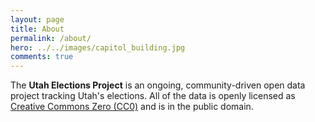 ```yaml
---
layout: page
title: About
permalink: /about/
hero: ../../images/capitol_building.jpg
comments: true
---
```


The __Utah Elections Project__ is an ongoing, community-driven open data project tracking Utah's elections. All of the data is openly licensed as [Creative Commons Zero (CC0)](https://creativecommons.org/publicdomain/zero/1.0/) and is in the public domain.

